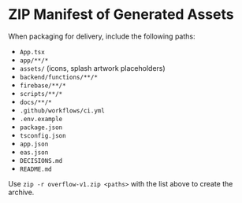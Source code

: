 # ZIP Manifest of Generated Assets

When packaging for delivery, include the following paths:

- `App.tsx`
- `app/**/*`
- `assets/` (icons, splash artwork placeholders)
- `backend/functions/**/*`
- `firebase/**/*`
- `scripts/**/*`
- `docs/**/*`
- `.github/workflows/ci.yml`
- `.env.example`
- `package.json`
- `tsconfig.json`
- `app.json`
- `eas.json`
- `DECISIONS.md`
- `README.md`

Use `zip -r overflow-v1.zip <paths>` with the list above to create the archive.
